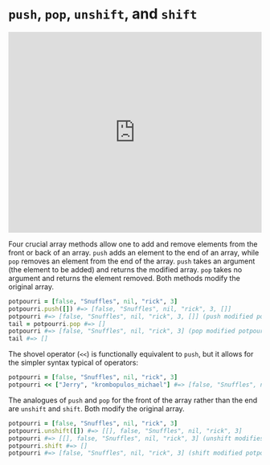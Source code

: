 # `push`, `pop`, `unshift`, and `shift`

<iframe src="https://player.vimeo.com/video/182440643?rel=0&autoplay=1" width="100%" height="400px" frameborder="0" webkitallowfullscreen="" mozallowfullscreen="" allowfullscreen="" style="line-height: 1.6em;" rel="line-height: 1.6em;"></iframe>

Four crucial array methods allow one to add and remove elements from the front
or back of an array. `push` adds an element to the end of an array, while `pop`
removes an element from the end of the array. `push` takes an argument (the
element to be added) and returns the modified array. `pop` takes no argument and
returns the element removed. Both methods modify the original array.

```ruby
potpourri = [false, "Snuffles", nil, "rick", 3]
potpourri.push([]) #=> [false, "Snuffles", nil, "rick", 3, []]
potpourri #=> [false, "Snuffles", nil, "rick", 3, []] (push modified potpourri)
tail = potpourri.pop #=> []
potpourri #=> [false, "Snuffles", nil, "rick", 3] (pop modified potpourri)
tail #=> []
```

The shovel operator (`<<`) is functionally equivalent to `push`, but it allows
for the simpler syntax typical of operators:

```ruby
potpourri = [false, "Snuffles", nil, "rick", 3]
potpourri << ["Jerry", "krombopulos_michael"] #=> [false, "Snuffles", nil, "rick", 3, ["Jerry", "krombopulos_michael"]]
```

The analogues of `push` and `pop` for the front of the array rather than the end
are `unshift` and `shift`. Both modify the original array.

```ruby
potpourri = [false, "Snuffles", nil, "rick", 3]
potpourri.unshift([]) #=> [[], false, "Snuffles", nil, "rick", 3]
potpourri #=> [[], false, "Snuffles", nil, "rick", 3] (unshift modifies potpourri)
potpourri.shift #=> []
potpourri #=> [false, "Snuffles", nil, "rick", 3] (shift modified potpourri)
```

